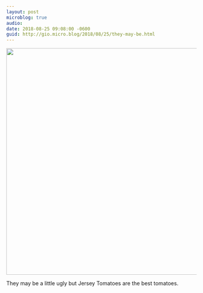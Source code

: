 ```yaml
---
layout: post
microblog: true
audio: 
date: 2018-08-25 09:08:00 -0600
guid: http://gio.micro.blog/2018/08/25/they-may-be.html
---
```

<a href="http://microblog.stevegio.net/uploads/2018/b99faf3306.jpg"><img src="http://microblog.stevegio.net/uploads/2018/b99faf3306.jpg" width="600" height="449" style="height: auto;" class="sunlit_image" /></a>

They may be a little ugly but Jersey Tomatoes are the best tomatoes. 

